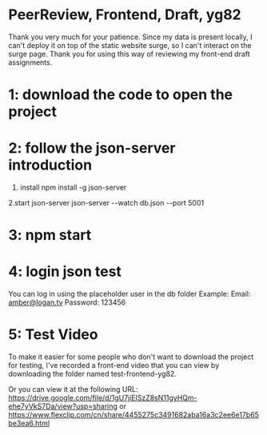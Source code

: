 # PeerReview, Frontend, Draft, yg82

Thank you very much for your patience. Since my data is present locally, I can't deploy it on top of the static website surge, so I can't interact on the surge page. Thank you for using this way of reviewing my front-end draft assignments.

# 1: download the code to open the project

# 2: follow the json-server introduction

  1. install
npm install -g json-server

  2.start json-server
json-server --watch db.json --port 5001

# 3: npm start

# 4: login json test
You can log in using the placeholder user in the db folder
Example:
Email: amber@logan.tv
Password: 123456

# 5: Test Video

To make it easier for some people who don't want to download the project for testing, I've recorded a front-end video that you can view by downloading the folder named test-frontend-yg82.

Or you can view it at the following URL:
https://drive.google.com/file/d/1gU7jiElSzZ8sN11gyHQm-ehe7yVkS7Da/view?usp=sharing
or
https://www.flexclip.com/cn/share/4455275c3491682aba16a3c2ee6e17b65be3ea6.html








